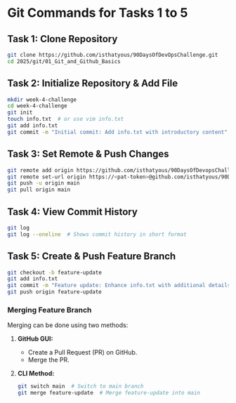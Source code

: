 # Git Commands for Tasks 1 to 5

## Task 1: Clone Repository
```sh
git clone https://github.com/isthatyous/90DaysOfDevOpsChallenge.git
cd 2025/git/01_Git_and_Github_Basics
```

## Task 2: Initialize Repository & Add File
```sh
mkdir week-4-challenge
cd week-4-challenge
git init
touch info.txt  # or use vim info.txt
git add info.txt
git commit -m "Initial commit: Add info.txt with introductory content"
```

## Task 3: Set Remote & Push Changes
```sh
git remote add origin https://github.com/isthatyous/90DaysOfDevopsChallenge.git
git remote set-url origin https://<pat-token>@github.com/isthatyous/90DaysOfDevopsChallenge.git
git push -u origin main
git pull origin main
```

## Task 4: View Commit History
```sh
git log
git log --oneline  # Shows commit history in short format
```

## Task 5: Create & Push Feature Branch
```sh
git checkout -b feature-update
git add info.txt
git commit -m "Feature update: Enhance info.txt with additional details"
git push origin feature-update
```

### Merging Feature Branch
Merging can be done using two methods:

1. **GitHub GUI:**
   - Create a Pull Request (PR) on GitHub.
   - Merge the PR.

2. **CLI Method:**
   ```sh
   git switch main  # Switch to main branch
   git merge feature-update  # Merge feature-update into main
   
